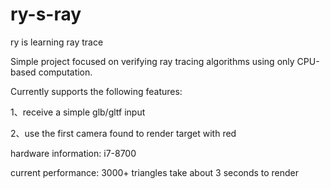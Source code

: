 # ry-s-ray
ry is learning ray trace



Simple project focused on verifying ray tracing algorithms using only CPU-based computation.

Currently supports the following features:

1、receive a simple glb/gltf input

2、use the first camera found to render target with red 



hardware information:  i7-8700

current performance: 3000+ triangles take about 3 seconds to render



